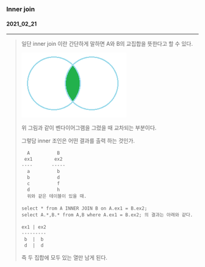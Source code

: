 ### Inner join
#### 2021_02_21
---
> 일단 inner join 이란 간단하게 말하면 A와 B의 교집합을 뜻한다고 할 수 있다.
> 
> ![inner](./image/inner/inner.png)
>
> 위 그림과 같이 벤다이어그램을 그렸을 때 교차되는 부분이다.
> 
> 그렇담 inner 조인은 어떤 결과를 출력 하는 것인가.
> 
> ```
>   A          B
>  ex1        ex2
> ----       -----
>   a          b
>   b          d
>   c          f
>   d          h
>   위와 같은 테이블이 있을 때.
>   
> select * from A INNER JOIN B on A.ex1 = B.ex2;
> select A.*,B.* from A,B where A.ex1 = B.ex2; 의 결과는 아래와 같다.
> 
> ex1 | ex2
> ---------
>  b  |  b
>  d  |  d
>  ```
>  즉 두 집합에 모두 있는 열만 남게 된다.
